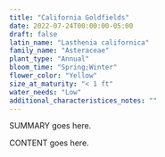 ```yaml
---
title: "California Goldfields"
date: 2022-07-24T00:00:00-05:00
draft: false
latin_name: "Lasthenia californica"
family_name: "Asteraceae"
plant_type: "Annual"
bloom_time: "Spring;Winter"
flower_color: "Yellow"
size_at_maturity: "< 1 ft"
water_needs: "Low"
additional_characteristices_notes: ""
---
```


SUMMARY goes here.

<!--more-->

CONTENT goes here.